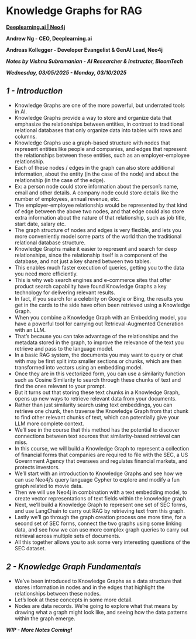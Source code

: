 # **Knowledge Graphs for RAG**

**[Deeplearning.ai | Neo4j](https://www.deeplearning.ai/short-courses/knowledge-graphs-rag/)**

**Andrew Ng - CEO, Deeplearning.ai**

**Andreas Kollegger - Developer Evangelist & GenAI Lead, Neo4j**

***Notes by Vishnu Subramanian - AI Researcher & Instructor, BloomTech***

***Wednesday, 03/05/2025 - Monday, 03/10/2025***

## ***1 - Introduction***

- Knowledge Graphs are one of the more powerful, but underrated tools in AI.
- Knowledge Graphs provide a way to store and organize data that emphasize the relationships between entities, in contrast to traditional relational databases that only organize data into tables with rows and columns.
- Knowledge Graphs use a graph-based structure with nodes that represent entities like people and companies, and edges that represent the relationships between these entities, such as an employer-employee relationship.
- Each of these nodes / edges in the graph can also store additional information, about the entity (in the case of the node) and about the relationship (in the case of the edge).
- Ex: a person node could store information about the person’s name, email and other details. A company node could store details like the number of employees, annual revenue, etc.
- The employer-employee relationship would be represented by that kind of edge between the above two nodes, and that edge could also store extra information about the nature of that relationship, such as job title, start date, salary etc.
- The graph structure of nodes and edges is very flexible, and lets you more conveniently model some parts of the world than the traditional relational database structure.
- Knowledge Graphs make it easier to represent and search for deep relationships, since the relationship itself is a component of the database, and not just a key shared between two tables.
- This enables much faster execution of queries, getting you to the data you need more efficiently.
- This is why web search engines and e-commerce sites that offer product search capability have found Knowledge Graphs a key technology for delivering relevant results.
- In fact, if you search for a celebrity on Google or Bing, the results you get in the cards to the side have often been retrieved using a Knowledge Graph.
- When you combine a Knowledge Graph with an Embedding model, you have a powerful tool for carrying out Retrieval-Augmented Generation with an LLM.
- That’s because you can take advantage of the relationships and the metadata stored in the graph, to improve the relevance of the text you retrieve and pass to the language model.
- In a basic RAG system, the documents you may want to query or chat with may be first split into smaller sections or chunks, which are then transformed into vectors using an embedding model.
- Once they are in this vectorized form, you can use a similarity function such as Cosine Similarity to search through these chunks of text and find the ones relevant to your prompt.
- But it turns out that storing these text chunks in a Knowledge Graph, opens up new ways to retrieve relevant data from your documents.
- Rather than just similarity search using text embeddings, you can retrieve one chunk, then traverse the Knowledge Graph from that chunk to find other relevant chunks of text, which can potentially give your LLM more complete context.
- We’ll see in the course that this method has the potential to discover connections between text sources that similarity-based retrieval can miss.
- In this course, we will build a Knowledge Graph to represent a collection of financial forms that companies are required to file with the SEC, a US Government Agency that oversees and regulates financial markets, and protects investors.
- We’ll start with an introduction to Knowledge Graphs and see how we can use Neo4j’s query language Cypher to explore and modify a fun graph related to movie data.
- Then we will use Neo4j in combination with a text embedding model, to create vector representations of text fields within the knowledge graph.
- Next, we’ll build a Knowledge Graph to represent one set of SEC forms, and use LangChain to carry out RAG by retrieving text from this graph.
- Lastly we’ll go through the graph creation process one more time, for a second set of SEC forms, connect the two graphs using some linking data, and see how we can use more complex graph queries to carry out retrieval across multiple sets of documents. 
- All this together allows you to ask some very interesting questions of the SEC dataset.

## ***2 - Knowledge Graph Fundamentals***

- We’ve been introduced to Knowledge Graphs as a data structure that stores information in nodes and in the edges that highlight the relationships between these nodes.
- Let’s look at these concepts in some more detail.
- Nodes are data records. We’re going to explore what that means by drawing what a graph might look like, and seeing how the data patterns within the graph emerge.

***WIP - More Notes Coming!***
